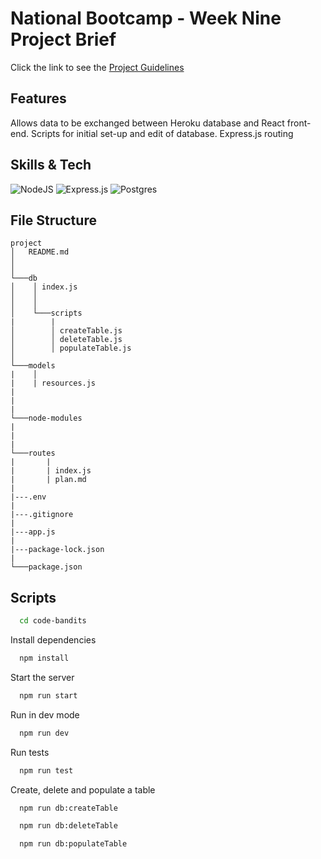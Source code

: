 # National Bootcamp - Week Nine Project Brief

Click the link to see the [Project Guidelines](https://github.com/SchoolOfCode/project-guidelines/blob/master/project-week.md)

## Features

Allows data to be exchanged between Heroku database and React front-end.
Scripts for initial set-up and edit of database.
Express.js routing

## Skills & Tech

![NodeJS](https://img.shields.io/badge/node.js-6DA55F?style=for-the-badge&logo=node.js&logoColor=white)
![Express.js](https://img.shields.io/badge/express.js-%23404d59.svg?style=for-the-badge&logo=express&logoColor=%2361DAFB)
![Postgres](https://img.shields.io/badge/postgres-%23316192.svg?style=for-the-badge&logo=postgresql&logoColor=white)


## File Structure

``` MD
project
│   README.md
│       
│
└───db
│    │ index.js 
│    │  
│    │
│    └───scripts
|        |
│        │ createTable.js
│        │ deleteTable.js
│        │ populateTable.js
│   
└───models
|    │   
|    | resources.js
|    
|    
|
└───node-modules
|
|
|
└───routes
|       | 
|       | index.js
|       | plan.md
|
|---.env
|
|---.gitignore
|
|---app.js
|
|---package-lock.json
|
└───package.json

```

## Scripts

```bash
  cd code-bandits
```

Install dependencies

```bash
  npm install
```

Start the server

```bash
  npm run start
```

Run in dev mode

```bash
  npm run dev
```

Run tests

```bash
  npm run test
```

Create, delete and populate a table

```bash
  npm run db:createTable
```

```bash
  npm run db:deleteTable
```

```bash
  npm run db:populateTable
```
